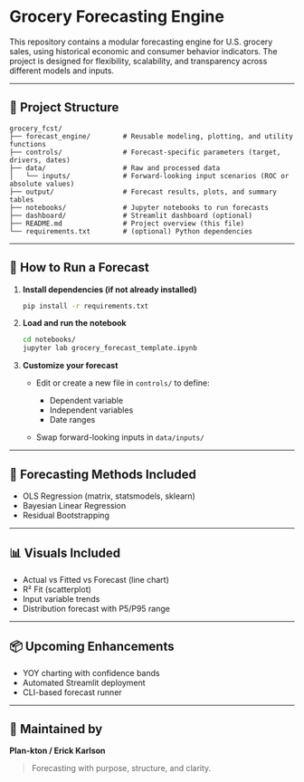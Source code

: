 # Grocery Forecasting Engine

This repository contains a modular forecasting engine for U.S. grocery sales, using historical economic and consumer behavior indicators. The project is designed for flexibility, scalability, and transparency across different models and inputs.

---

## 📁 Project Structure

```
grocery_fcst/
├── forecast_engine/        # Reusable modeling, plotting, and utility functions
├── controls/               # Forecast-specific parameters (target, drivers, dates)
├── data/                   # Raw and processed data
│   └── inputs/             # Forward-looking input scenarios (ROC or absolute values)
├── output/                 # Forecast results, plots, and summary tables
├── notebooks/              # Jupyter notebooks to run forecasts
├── dashboard/              # Streamlit dashboard (optional)
├── README.md               # Project overview (this file)
└── requirements.txt        # (optional) Python dependencies
```

---

## 🚀 How to Run a Forecast

1. **Install dependencies (if not already installed)**

   ```bash
   pip install -r requirements.txt
   ```

2. **Load and run the notebook**

   ```bash
   cd notebooks/
   jupyter lab grocery_forecast_template.ipynb
   ```

3. **Customize your forecast**

   * Edit or create a new file in `controls/` to define:

     * Dependent variable
     * Independent variables
     * Date ranges
   * Swap forward-looking inputs in `data/inputs/`

---

## 🔧 Forecasting Methods Included

* OLS Regression (matrix, statsmodels, sklearn)
* Bayesian Linear Regression
* Residual Bootstrapping

---

## 📊 Visuals Included

* Actual vs Fitted vs Forecast (line chart)
* R² Fit (scatterplot)
* Input variable trends
* Distribution forecast with P5/P95 range

---

## 📦 Upcoming Enhancements

* YOY charting with confidence bands
* Automated Streamlit deployment
* CLI-based forecast runner

---

## 👤 Maintained by

**Plan-kton / Erick Karlson**

> Forecasting with purpose, structure, and clarity.
